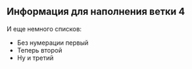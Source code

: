 ## Информация для наполнения ветки 4

И еще немного списков:
- Без нумерации первый
- Теперь второй
- Ну и третий